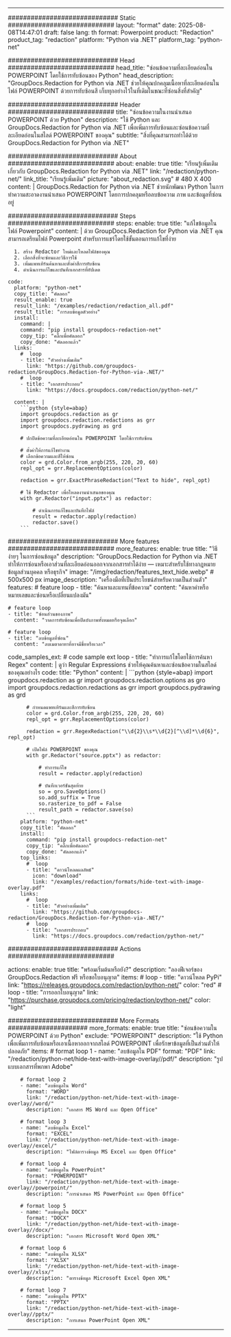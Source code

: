 
---
############################# Static ############################
layout: "format"
date:  2025-08-08T14:47:01
draft: false
lang: th
format: Powerpoint
product: "Redaction"
product_tag: "redaction"
platform: "Python via .NET"
platform_tag: "python-net"

############################# Head ############################
head_title: "ซ่อนข้อความที่ละเอียดอ่อนใน POWERPOINT โดยใช้การทับซ้อนของ Python"
head_description: "GroupDocs.Redaction for Python via .NET ช่วยให้คุณปกคลุมเนื้อหาที่ละเอียดอ่อนในไฟล์ POWERPOINT ด้วยการทับซ้อนสี เก็บทุกอย่างไว้ในที่เดิมในขณะที่ซ่อนสิ่งที่สำคัญ"

############################# Header ############################
title: "ซ่อนข้อความในงานนำเสนอ POWERPOINT ด้วย Python" 
description: "ใช้ Python และ GroupDocs.Redaction for Python via .NET เพื่อเพิ่มการทับซ้อนและซ่อนข้อความที่ละเอียดอ่อนในสไลด์ POWERPOINT ของคุณ"
subtitle: "สิ่งที่คุณสามารถทำได้ด้วย GroupDocs.Redaction for Python via .NET" 

############################# About ############################
about:
    enable: true
    title: "เรียนรู้เพิ่มเติมเกี่ยวกับ GroupDocs.Redaction for Python via .NET"
    link: "/redaction/python-net/"
    link_title: "เรียนรู้เพิ่มเติม"
    picture: "about_redaction.svg" # 480 X 400
    content: |
       GroupDocs.Redaction for Python via .NET ช่วยนักพัฒนา Python ในการทำความสะอาดงานนำเสนอ POWERPOINT โดยการปกคลุมหรือลบข้อความ ภาพ และข้อมูลที่ซ่อนอยู่

############################# Steps ############################
steps:
    enable: true
    title: "แก้ไขข้อมูลในไฟล์ Powerpoint"
    content: |
      ด้วย GroupDocs.Redaction for Python via .NET คุณสามารถเตรียมไฟล์ Powerpoint สำหรับการแชร์โดยใช้ขั้นตอนการแก้ไขที่ง่าย
      
      1. สร้าง Redactor ใหม่และโหลดไฟล์ของคุณ
      2. เลือกสิ่งที่จะซ่อนและวิธีการใช้
      3. เพิ่มแพทเทิร์นค้นหาและตั้งค่าสีการทับซ้อน
      4. ดำเนินการแก้ไขและบันทึกเอกสารที่อัปเดต
   
    code:
      platform: "python-net"
      copy_title: "คัดลอก"
      result_enable: true
      result_link: "/examples/redaction/redaction_all.pdf"
      result_title: "การลบข้อมูลตัวอย่าง"
      install:
        command: |
        command: "pip install groupdocs-redaction-net"
        copy_tip: "คลิ๊กเพื่อคัดลอก"
        copy_done: "คัดลอกแล้ว"
      links:
        #  loop
        - title: "ตัวอย่างเพิ่มเติม"
          link: "https://github.com/groupdocs-redaction/GroupDocs.Redaction-for-Python-via-.NET/"
        #  loop
        - title: "เอกสารประกอบ"
          link: "https://docs.groupdocs.com/redaction/python-net/"
          
      content: |
        ```python {style=abap}
        import groupdocs.redaction as gr
        import groupdocs.redaction.redactions as grr
        import groupdocs.pydrawing as grd

        # ปกปิดข้อความที่ละเอียดอ่อนใน POWERPOINT โดยใช้การทับซ้อน

        # ตั้งค่าให้การแก้ไขทำงาน
        # เลือกข้อความและสีให้ซ่อน
        color = grd.Color.from_argb(255, 220, 20, 60)
        repl_opt = grr.ReplacementOptions(color)
                
        redaction = grr.ExactPhraseRedaction("Text to hide", repl_opt)

        # ใช้ Redactor เพื่อโหลดงานนำเสนอของคุณ
        with gr.Redactor("input.pptx") as redactor:

            # ดำเนินการแก้ไขและบันทึกไฟล์
            result = redactor.apply(redaction)
            redactor.save()
        ```            


############################# More features ############################
more_features:
  enable: true
  title: "วิธีง่ายๆ ในการซ่อนข้อมูล"
  description: "GroupDocs.Redaction for Python via .NET ทำให้การซ่อนหรือเอาส่วนที่ละเอียดอ่อนออกจากเอกสารทำได้ง่าย — เหมาะสำหรับใช้ทางกฎหมาย ข้อมูลส่วนบุคคล หรือธุรกิจ"
  image: "/img/redaction/features_text_hide.webp" # 500x500 px
  image_description: "เครื่องมือที่เป็นประโยชน์สำหรับความเป็นส่วนตัว"
  features:
    # feature loop
    - title: "ค้นหาและแทนที่ข้อความ"
      content: "ค้นหาคำหรือหมายเลขและซ่อนหรือเปลี่ยนแปลงมัน"

    # feature loop
    - title: "ซ่อนส่วนของภาพ"
      content: "วาดการทับซ้อนเพื่อปิดบังภาพทั้งหมดหรือจุดเลือก"

    # feature loop
    - title: "ลบข้อมูลที่ซ่อน"
      content: "ลบเมตาดาทาที่อาจมีชื่อหรือเวลา"
      
  code_samples_ext:
    # code sample ext loop
    - title: "ทำการแก้ไขโดยใช้การค้นหา Regex"
      content: |
        ดูว่า Regular Expressions ช่วยให้คุณค้นหาและซ่อนข้อความในสไลด์ของคุณอย่างไร
      code:
        title: "Python"
        content: |
          ```python {style=abap}
          import groupdocs.redaction as gr
          import groupdocs.redaction.options as gro
          import groupdocs.redaction.redactions as grr
          import groupdocs.pydrawing as grd

          # กำหนดแพทเทิร์นและสีการทับซ้อน
          color = grd.Color.from_argb(255, 220, 20, 60)
          repl_opt = grr.ReplacementOptions(color)

          redaction = grr.RegexRedaction("\\d{2}\\s*\\d{2}[^\\d]*\\d{6}", repl_opt)

          # เปิดไฟล์ POWERPOINT ของคุณ
          with gr.Redactor("source.pptx") as redactor:

              # ทำการแก้ไข
              result = redactor.apply(redaction)

              # บันทึกเวอร์ชันสุดท้าย
              so = gro.SaveOptions()
              so.add_suffix = True
              so.rasterize_to_pdf = False
              result_path = redactor.save(so)
          ```
        platform: "python-net"
        copy_title: "คัดลอก"
        install:
          command: "pip install groupdocs-redaction-net"
          copy_tip: "คลิ๊กเพื่อคัดลอก"
          copy_done: "คัดลอกแล้ว"
        top_links:
          #  loop
          - title: "ดาวน์โหลดผลลัพธ์"
            icon: "download"
            link: "/examples/redaction/formats/hide-text-with-image-overlay.pdf"
        links:
          #  loop
          - title: "ตัวอย่างเพิ่มเติม"
            link: "https://github.com/groupdocs-redaction/GroupDocs.Redaction-for-Python-via-.NET/"
          #  loop
          - title: "เอกสารประกอบ"
            link: "https://docs.groupdocs.com/redaction/python-net/"


############################# Actions ############################

actions:
  enable: true
  title: "พร้อมเริ่มต้นหรือยัง?"
  description: "ลองฟีเจอร์ของ GroupDocs.Redaction ฟรี หรือขอใบอนุญาต"
  items:
    #  loop
    - title: "ดาวน์โหลด PyPi"
      link: "https://releases.groupdocs.com/redaction/python-net/"
      color: "red"
        #  loop
    - title: "การออกใบอนุญาต"
      link: "https://purchase.groupdocs.com/pricing/redaction/python-net/"
      color: "light"


############################# More Formats #####################
more_formats:
    enable: true
    title: "ซ่อนข้อความใน POWERPOINT ด้วย Python"
    exclude: "POWERPOINT"
    description: "ใช้ Python เพื่อเพิ่มการทับซ้อนหรือเอาเนื้อหาออกจากสไลด์ POWERPOINT เพื่อรักษาข้อมูลที่เป็นส่วนตัวให้ปลอดภัย"
    items: 
        # format loop 1
        - name: "ลบข้อมูลใน PDF"
          format: "PDF"
          link: "/redaction/python-net/hide-text-with-image-overlay//pdf/"
          description: "รูปแบบเอกสารที่พกพา Adobe"

        # format loop 2
        - name: "ลบข้อมูลใน Word"
          format: "WORD"
          link: "/redaction/python-net/hide-text-with-image-overlay//word/"
          description: "เอกสาร MS Word และ Open Office"
          
        # format loop 3
        - name: "ลบข้อมูลใน Excel"
          format: "EXCEL"
          link: "/redaction/python-net/hide-text-with-image-overlay//excel/"
          description: "ไฟล์ตารางข้อมูล MS Excel และ Open Office"

        # format loop 4
        - name: "ลบข้อมูลใน PowerPoint"
          format: "POWERPOINT"
          link: "/redaction/python-net/hide-text-with-image-overlay//powerpoint/"
          description: "การนำเสนอ MS PowerPoint และ Open Office"

        # format loop 5
        - name: "ลบข้อมูลใน DOCX"
          format: "DOCX"
          link: "/redaction/python-net/hide-text-with-image-overlay//docx/"
          description: "เอกสาร Microsoft Word Open XML"
          
        # format loop 6
        - name: "ลบข้อมูลใน XLSX"
          format: "XLSX"
          link: "/redaction/python-net/hide-text-with-image-overlay//xlsx/"
          description: "ตารางข้อมูล Microsoft Excel Open XML"
          
        # format loop 7
        - name: "ลบข้อมูลใน PPTX"
          format: "PPTX"
          link: "/redaction/python-net/hide-text-with-image-overlay//pptx/"
          description: "การเสนอ PowerPoint Open XML"


---